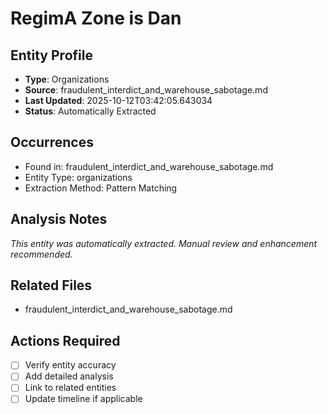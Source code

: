 # RegimA Zone is Dan

## Entity Profile
- **Type**: Organizations
- **Source**: fraudulent_interdict_and_warehouse_sabotage.md
- **Last Updated**: 2025-10-12T03:42:05.643034
- **Status**: Automatically Extracted

## Occurrences
- Found in: fraudulent_interdict_and_warehouse_sabotage.md
- Entity Type: organizations
- Extraction Method: Pattern Matching

## Analysis Notes
*This entity was automatically extracted. Manual review and enhancement recommended.*

## Related Files
- fraudulent_interdict_and_warehouse_sabotage.md

## Actions Required
- [ ] Verify entity accuracy
- [ ] Add detailed analysis
- [ ] Link to related entities
- [ ] Update timeline if applicable
